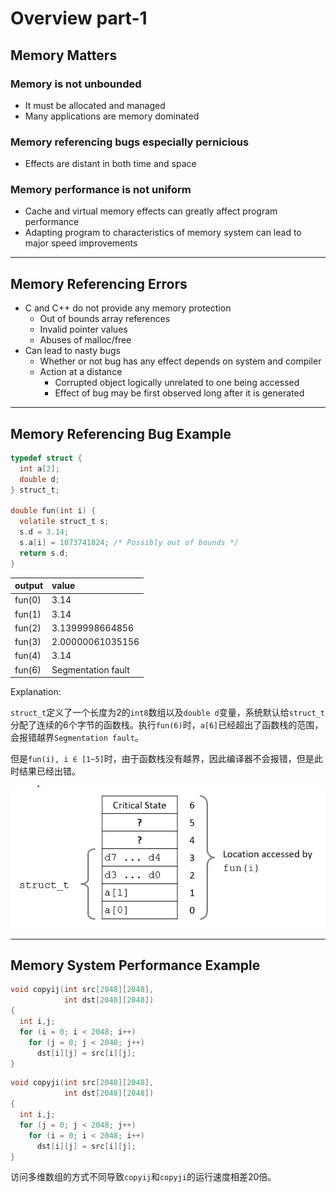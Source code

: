 # Overview part-1

## Memory Matters
### Memory is not unbounded
+ It must be allocated and managed
+ Many applications are memory dominated
### Memory referencing bugs especially pernicious
+ Effects are distant in both time and space
### Memory performance is not uniform
+ Cache and virtual memory effects can greatly affect program performance
+ Adapting program to characteristics of memory system can lead to major speed improvements
----
## Memory Referencing Errors
+ C and C++ do not provide any memory protection
  - Out of bounds array references
  - Invalid pointer values
  - Abuses of malloc/free
+ Can lead to nasty bugs
  - Whether or not bug has any effect depends on system and compiler
  - Action at a distance
     * Corrupted object logically unrelated to one being accessed
     * Effect of bug may be first observed long after it is generated
----
## Memory Referencing Bug Example
```c []
typedef struct {
  int a[2];
  double d;
} struct_t;

double fun(int i) {
  volatile struct_t s;
  s.d = 3.14;
  s.a[i] = 1073741824; /* Possibly out of bounds */
  return s.d;
}
```
|output|value|
|:--|:--|
|fun(0)|3.14|
|fun(1)|3.14|
|fun(2)|3.1399998664856|
|fun(3)|2.00000061035156|
|fun(4)|3.14|
|fun(6)|Segmentation fault|

Explanation:

`struct_t`定义了一个长度为2的`int8`数组以及`double d`变量，系统默认给`struct_t`分配了连续的6个字节的函数栈。执行`fun(6)`时，`a[6]`已经超出了函数栈的范围，会报错越界`Segmentation fault`。

但是`fun(i), i ∈ [1~5]`时，由于函数栈没有越界，因此编译器不会报错，但是此时结果已经出错。

![wrong-output.png](wrong-output.png)

----
## Memory System Performance Example
```C
void copyij(int src[2048][2048],
            int dst[2048][2048])
{
  int i,j;
  for (i = 0; i < 2048; i++)
    for (j = 0; j < 2048; j++)
      dst[i][j] = src[i][j];
}

```
```C
void copyji(int src[2048][2048],
            int dst[2048][2048])
{
  int i,j;
  for (j = 0; j < 2048; j++)
    for (i = 0; i < 2048; i++)
      dst[i][j] = src[i][j];
}

```
访问多维数组的方式不同导致`copyij`和`copyji`的运行速度相差20倍。